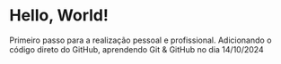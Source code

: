 # Hello, World!
 Primeiro passo para a realização pessoal e profissional.
 Adicionando o código direto do GitHub, aprendendo Git & GitHub no dia 14/10/2024
 
